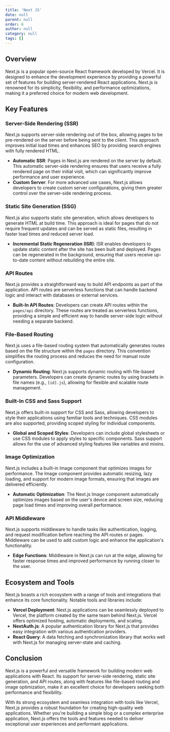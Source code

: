 ```yaml
---
title: 'Next JS'
date: null
parent: null
order: 6
author: null
category: null
tags: []
---
```


## Overview

Next.js is a popular open-source React framework developed by Vercel. It is designed to enhance the development experience by providing a powerful set of features for building server-rendered React applications. Next.js is renowned for its simplicity, flexibility, and performance optimizations, making it a preferred choice for modern web development.

## Key Features

### Server-Side Rendering (SSR)

Next.js supports server-side rendering out of the box, allowing pages to be pre-rendered on the server before being sent to the client. This approach improves initial load times and enhances SEO by providing search engines with fully rendered HTML.

- **Automatic SSR**: Pages in Next.js are rendered on the server by default. This automatic server-side rendering ensures that users receive a fully rendered page on their initial visit, which can significantly improve performance and user experience.
- **Custom Server**: For more advanced use cases, Next.js allows developers to create custom server configurations, giving them greater control over the server-side rendering process.

### Static Site Generation (SSG)

Next.js also supports static site generation, which allows developers to generate HTML at build time. This approach is ideal for pages that do not require frequent updates and can be served as static files, resulting in faster load times and reduced server load.

- **Incremental Static Regeneration (ISR)**: ISR enables developers to update static content after the site has been built and deployed. Pages can be regenerated in the background, ensuring that users receive up-to-date content without rebuilding the entire site.

### API Routes

Next.js provides a straightforward way to build API endpoints as part of the application. API routes are serverless functions that can handle backend logic and interact with databases or external services.

- **Built-In API Routes**: Developers can create API routes within the `pages/api` directory. These routes are treated as serverless functions, providing a simple and efficient way to handle server-side logic without needing a separate backend.

### File-Based Routing

Next.js uses a file-based routing system that automatically generates routes based on the file structure within the `pages` directory. This convention simplifies the routing process and reduces the need for manual route configuration.

- **Dynamic Routing**: Next.js supports dynamic routing with file-based parameters. Developers can create dynamic routes by using brackets in file names (e.g., `[id].js`), allowing for flexible and scalable route management.

### Built-In CSS and Sass Support

Next.js offers built-in support for CSS and Sass, allowing developers to style their applications using familiar tools and techniques. CSS modules are also supported, providing scoped styling for individual components.

- **Global and Scoped Styles**: Developers can include global stylesheets or use CSS modules to apply styles to specific components. Sass support allows for the use of advanced styling features like variables and mixins.

### Image Optimization

Next.js includes a built-in Image component that optimizes images for performance. The Image component provides automatic resizing, lazy loading, and support for modern image formats, ensuring that images are delivered efficiently.

- **Automatic Optimization**: The Next.js Image component automatically optimizes images based on the user's device and screen size, reducing page load times and improving overall performance.

### API Middleware

Next.js supports middleware to handle tasks like authentication, logging, and request modification before reaching the API routes or pages. Middleware can be used to add custom logic and enhance the application's functionality.

- **Edge Functions**: Middleware in Next.js can run at the edge, allowing for faster response times and improved performance by running closer to the user.

## Ecosystem and Tools

Next.js boasts a rich ecosystem with a range of tools and integrations that enhance its core functionality. Notable tools and libraries include:

- **Vercel Deployment**: Next.js applications can be seamlessly deployed to Vercel, the platform created by the same team behind Next.js. Vercel offers optimized hosting, automatic deployments, and scaling.
- **NextAuth.js**: A popular authentication library for Next.js that provides easy integration with various authentication providers.
- **React Query**: A data fetching and synchronization library that works well with Next.js for managing server-state and caching.

## Conclusion

Next.js is a powerful and versatile framework for building modern web applications with React. Its support for server-side rendering, static site generation, and API routes, along with features like file-based routing and image optimization, make it an excellent choice for developers seeking both performance and flexibility.

With its strong ecosystem and seamless integration with tools like Vercel, Next.js provides a robust foundation for creating high-quality web applications. Whether you're building a simple blog or a complex enterprise application, Next.js offers the tools and features needed to deliver exceptional user experiences and performant applications.

